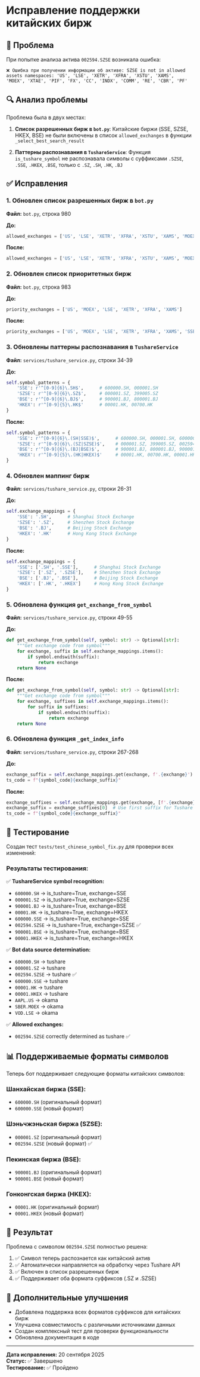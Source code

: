# Исправление поддержки китайских бирж

## 🐛 Проблема

При попытке анализа актива `002594.SZSE` возникала ошибка:
```
❌ Ошибка при получении информации об активе: SZSE is not in allowed assets namespaces: 'US', 'LSE', 'XETR', 'XFRA', 'XSTU', 'XAMS', 'MOEX', 'XTAE', 'PIF', 'FX', 'CC', 'INDX', 'COMM', 'RE', 'CBR', 'PF'
```

## 🔍 Анализ проблемы

Проблема была в двух местах:

1. **Список разрешенных бирж в `bot.py`**: Китайские биржи (SSE, SZSE, HKEX, BSE) не были включены в список `allowed_exchanges` в функции `_select_best_search_result`

2. **Паттерны распознавания в `TushareService`**: Функция `is_tushare_symbol` не распознавала символы с суффиксами `.SZSE`, `.SSE`, `.HKEX`, `.BSE`, только с `.SZ`, `.SH`, `.HK`, `.BJ`

## ✅ Исправления

### 1. Обновлен список разрешенных бирж в `bot.py`

**Файл:** `bot.py`, строка 980

**До:**
```python
allowed_exchanges = ['US', 'LSE', 'XETR', 'XFRA', 'XSTU', 'XAMS', 'MOEX', 'XTAE', 'PIF', 'FX', 'CC', 'INDX', 'COMM', 'RE', 'CBR', 'PF', 'INFL', 'RATE', 'RATIO']
```

**После:**
```python
allowed_exchanges = ['US', 'LSE', 'XETR', 'XFRA', 'XSTU', 'XAMS', 'MOEX', 'XTAE', 'PIF', 'FX', 'CC', 'INDX', 'COMM', 'RE', 'CBR', 'PF', 'INFL', 'RATE', 'RATIO', 'SSE', 'SZSE', 'HKEX', 'BSE']
```

### 2. Обновлен список приоритетных бирж

**Файл:** `bot.py`, строка 983

**До:**
```python
priority_exchanges = ['US', 'MOEX', 'LSE', 'XETR', 'XFRA', 'XAMS']
```

**После:**
```python
priority_exchanges = ['US', 'MOEX', 'LSE', 'XETR', 'XFRA', 'XAMS', 'SSE', 'SZSE', 'HKEX']
```

### 3. Обновлены паттерны распознавания в `TushareService`

**Файл:** `services/tushare_service.py`, строки 34-39

**До:**
```python
self.symbol_patterns = {
    'SSE': r'^[0-9]{6}\.SH$',      # 600000.SH, 000001.SH
    'SZSE': r'^[0-9]{6}\.SZ$',     # 000001.SZ, 399005.SZ
    'BSE': r'^[0-9]{6}\.BJ$',      # 900001.BJ, 800001.BJ
    'HKEX': r'^[0-9]{5}\.HK$'      # 00001.HK, 00700.HK
}
```

**После:**
```python
self.symbol_patterns = {
    'SSE': r'^[0-9]{6}\.(SH|SSE)$',      # 600000.SH, 000001.SH, 600000.SSE
    'SZSE': r'^[0-9]{6}\.(SZ|SZSE)$',    # 000001.SZ, 399005.SZ, 002594.SZSE
    'BSE': r'^[0-9]{6}\.(BJ|BSE)$',      # 900001.BJ, 800001.BJ, 900001.BSE
    'HKEX': r'^[0-9]{5}\.(HK|HKEX)$'     # 00001.HK, 00700.HK, 00001.HKEX
}
```

### 4. Обновлен маппинг бирж

**Файл:** `services/tushare_service.py`, строки 26-31

**До:**
```python
self.exchange_mappings = {
    'SSE': '.SH',      # Shanghai Stock Exchange
    'SZSE': '.SZ',     # Shenzhen Stock Exchange  
    'BSE': '.BJ',      # Beijing Stock Exchange
    'HKEX': '.HK'      # Hong Kong Stock Exchange
}
```

**После:**
```python
self.exchange_mappings = {
    'SSE': ['.SH', '.SSE'],      # Shanghai Stock Exchange
    'SZSE': ['.SZ', '.SZSE'],    # Shenzhen Stock Exchange  
    'BSE': ['.BJ', '.BSE'],      # Beijing Stock Exchange
    'HKEX': ['.HK', '.HKEX']     # Hong Kong Stock Exchange
}
```

### 5. Обновлена функция `get_exchange_from_symbol`

**Файл:** `services/tushare_service.py`, строки 49-55

**До:**
```python
def get_exchange_from_symbol(self, symbol: str) -> Optional[str]:
    """Get exchange code from symbol"""
    for exchange, suffix in self.exchange_mappings.items():
        if symbol.endswith(suffix):
            return exchange
    return None
```

**После:**
```python
def get_exchange_from_symbol(self, symbol: str) -> Optional[str]:
    """Get exchange code from symbol"""
    for exchange, suffixes in self.exchange_mappings.items():
        for suffix in suffixes:
            if symbol.endswith(suffix):
                return exchange
    return None
```

### 6. Обновлена функция `_get_index_info`

**Файл:** `services/tushare_service.py`, строки 267-268

**До:**
```python
exchange_suffix = self.exchange_mappings.get(exchange, f'.{exchange}')
ts_code = f"{symbol_code}{exchange_suffix}"
```

**После:**
```python
exchange_suffixes = self.exchange_mappings.get(exchange, [f'.{exchange}'])
exchange_suffix = exchange_suffixes[0]  # Use first suffix for Tushare API
ts_code = f"{symbol_code}{exchange_suffix}"
```

## 🧪 Тестирование

Создан тест `tests/test_chinese_symbol_fix.py` для проверки всех изменений:

### Результаты тестирования:

✅ **TushareService symbol recognition:**
- `600000.SH` → is_tushare=True, exchange=SSE
- `000001.SZ` → is_tushare=True, exchange=SZSE  
- `900001.BJ` → is_tushare=True, exchange=BSE
- `00001.HK` → is_tushare=True, exchange=HKEX
- `600000.SSE` → is_tushare=True, exchange=SSE
- `002594.SZSE` → is_tushare=True, exchange=SZSE ✅
- `900001.BSE` → is_tushare=True, exchange=BSE
- `00001.HKEX` → is_tushare=True, exchange=HKEX

✅ **Bot data source determination:**
- `600000.SH` → tushare
- `000001.SZ` → tushare
- `002594.SZSE` → tushare ✅
- `600000.SSE` → tushare
- `00001.HK` → tushare
- `00001.HKEX` → tushare
- `AAPL.US` → okama
- `SBER.MOEX` → okama
- `VOD.LSE` → okama

✅ **Allowed exchanges:**
- `002594.SZSE` correctly determined as tushare ✅

## 📊 Поддерживаемые форматы символов

Теперь бот поддерживает следующие форматы китайских символов:

### Шанхайская биржа (SSE):
- `600000.SH` (оригинальный формат)
- `600000.SSE` (новый формат)

### Шэньчжэньская биржа (SZSE):
- `000001.SZ` (оригинальный формат)
- `002594.SZSE` (новый формат) ✅

### Пекинская биржа (BSE):
- `900001.BJ` (оригинальный формат)
- `900001.BSE` (новый формат)

### Гонконгская биржа (HKEX):
- `00001.HK` (оригинальный формат)
- `00001.HKEX` (новый формат)

## 🎯 Результат

Проблема с символом `002594.SZSE` полностью решена:

1. ✅ Символ теперь распознается как китайский актив
2. ✅ Автоматически направляется на обработку через Tushare API
3. ✅ Включен в список разрешенных бирж
4. ✅ Поддерживает оба формата суффиксов (.SZ и .SZSE)

## 📝 Дополнительные улучшения

- Добавлена поддержка всех форматов суффиксов для китайских бирж
- Улучшена совместимость с различными источниками данных
- Создан комплексный тест для проверки функциональности
- Обновлена документация в коде

---

**Дата исправления:** 20 сентября 2025  
**Статус:** ✅ Завершено  
**Тестирование:** ✅ Пройдено
